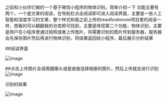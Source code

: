 之前和小伙伴们做的一个基于微信小程序的物体识别。简单介绍一下
功能主要有两个，一个是文章的阅读，在导航栏点击阅读即可进入阅读界面，主要是一些人工智能和深度学习的文章，整个样式和我之前上传的readAndmovie项目里的阅读一样，想看的可以翻翻我的仓库即可找到，主要是体现第二个功能，物体识别，主要是用户在小程序里通过拍照或者上传图片，将需要识别的图片传到服务器，服务器会先保存图片然后再进行物体识别，将结果返回给小程序，最后展示分析结果


##阅读界面


![image](https://github.com/buchicaodetuzi/Object-Recognition/blob/master/images/3.JPG)

##点击上传图片会调用摄像头或是直接选择相册的图片，然后上传就会进行识别
![image](https://github.com/buchicaodetuzi/Object-Recognition/blob/master/images/4.JPG)


识别的结果


![image](https://github.com/buchicaodetuzi/Object-Recognition/blob/master/images/2.JPG)
